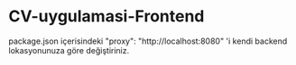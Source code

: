 # CV-uygulamasi-Frontend

package.json içerisindeki "proxy": "http://localhost:8080" 'i kendi backend lokasyonunuza göre değiştiriniz.
